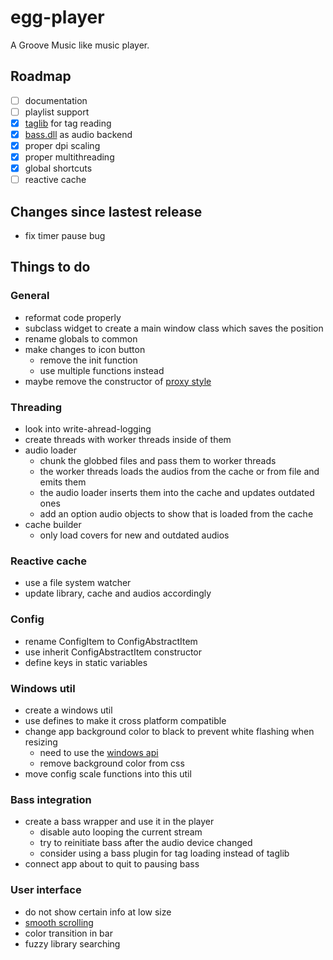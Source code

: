 # egg-player
A Groove Music like music player.

## Roadmap
- [ ] documentation
- [ ] playlist support
- [x] [taglib](https://github.com/taglib/taglib) for tag reading
- [x] [bass.dll](http://www.un4seen.com/) as audio backend
- [x] proper dpi scaling
- [x] proper multithreading
- [x] global shortcuts
- [ ] reactive cache

## Changes since lastest release
- fix timer pause bug

## Things to do

### General
- reformat code properly
- subclass widget to create a main window class which saves the position
- rename globals to common
- make changes to icon button
  - remove the init function
  - use multiple functions instead
- maybe remove the constructor of [proxy style](http://doc.qt.io/qt-5/qproxystyle.html)

### Threading
- look into write-ahread-logging
- create threads with worker threads inside of them
- audio loader
  - chunk the globbed files and pass them to worker threads
  - the worker threads loads the audios from the cache or from file and emits them
  - the audio loader inserts them into the cache and updates outdated ones
  - add an option audio objects to show that is loaded from the cache
- cache builder
  - only load covers for new and outdated audios

### Reactive cache
- use a file system watcher
- update library, cache and audios accordingly

### Config
  - rename ConfigItem to ConfigAbstractItem
  - use inherit ConfigAbstractItem constructor
  - define keys in static variables

### Windows util
- create a windows util
- use defines to make it cross platform compatible
- change app background color to black to prevent white flashing when resizing
  - need to use the [windows api](https://forum.qt.io/topic/69867/temporary-white-border-on-resizing-qt-quick-application-window-on-windows-desktop/2)
  - remove background color from css
- move config scale functions into this util

### Bass integration
- create a bass wrapper and use it in the player
  - disable auto looping the current stream
  - try to reinitiate bass after the audio device changed
  - consider using a bass plugin for tag loading instead of taglib
- connect app about to quit to pausing bass

### User interface
- do not show certain info at low size
- [smooth scrolling](https://github.com/zhou13/qsmoothscrollarea)
- color transition in bar
- fuzzy library searching